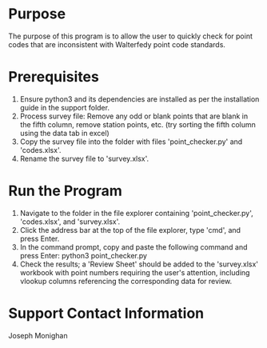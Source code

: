 # Purpose

The purpose of this program is to allow the user to quickly check for point  codes
that are inconsistent with Walterfedy point code standards.

# Prerequisites

1. Ensure python3 and its dependencies are installed as per the installation
   guide in the support folder.
2. Process survey file: Remove any odd or blank points that are blank in the fifth
   column, remove station points, etc. (try sorting the fifth column using the 
   data tab in excel)
3. Copy the survey file into the folder with files 'point_checker.py' and
   'codes.xlsx'.
4. Rename the survey file to 'survey.xlsx'.

# Run the Program

1. Navigate to the folder in the file explorer containing 'point_checker.py', 
   'codes.xlsx', and 'survey.xlsx'.
2. Click the address bar at the top of the file explorer, type 'cmd', and press Enter.
3. In the command prompt, copy and paste the following command and press Enter:
	python3 point_checker.py
4. Check the results; a 'Review Sheet' should be added to the 'survey.xlsx'
   workbook with point numbers requiring the user's attention, including vlookup
   columns referencing the corresponding data for review.

# Support Contact Information

Joseph Monighan